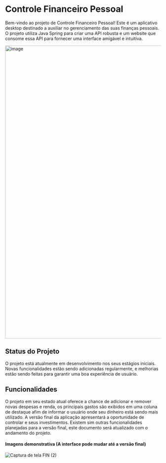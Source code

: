 # Controle Financeiro Pessoal

Bem-vindo ao projeto de Controle Financeiro Pessoal! Este é um aplicativo desktop destinado a auxiliar no gerenciamento das suas finanças pessoais. O projeto utiliza Java Spring para criar uma API robusta e um website que consome essa API para fornecer uma interface amigável e intuitiva.

<img width="949" alt="image" src="https://github.com/PHPPrado/FinApp/assets/104167056/85e7ed49-92b2-4175-b5d5-002eb43d5656">

## Status do Projeto

O projeto está atualmente em desenvolvimento nos seus estágios iniciais. Novas funcionalidades estão sendo adicionadas regularmente, e melhorias estão sendo feitas para garantir uma boa experiência de usuário.

## Funcionalidades

O projeto em seu estado atual oferece a chance de adicionar e remover novas despesas e renda, os principais gastos são exibidos em uma coluna de destaque afim de informar o usuário onde seu dinheiro está sendo mais utilizado.
A versão final da aplicação apresentará a oportunidade de controlar e seus investimentos. Existem sim outras funcionalidades planejadas para a versão final, este documento será atualizado com o andamento do projeto.


#### Imagens demonstrativa (A interface pode mudar até a versão final)


![Captura de tela FIN (2)](https://github.com/PHPPrado/FinApp/assets/104167056/f7d58ff3-dafb-4aa0-8afb-b84051929663)


